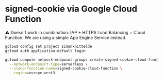 # signed-cookie via Google Cloud Function

⚠ Doesn't work in combination: IAP + HTTPS Load Balancing + Cloud Function. We are using a simple App Engine Service instead.

```sh
gcloud config set project simonknittelde
gcloud auth application-default login

gcloud compute network-endpoint-groups create signed-cookie-cloud-function-serverless-network-endpoint-group \
  --network-endpoint-type=serverless \
  --cloud-function-name=signed-cookie-cloud-function \
  --region=europe-west3
```
